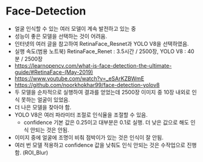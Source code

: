 # Face-Detection
- 얼굴 인식할 수 있는 여러 모델이 계속 발전하고 있는 중
- 성능이 좋은 모델을 선택하는 것이 어려움.
- 인터넷의 여러 글을 참고하여 RetinaFace_Resnet과 YOLO V8을 선택하였음.
- 실행 속도(범용 노트북) RetinaFace_Renet : 3.5시간 / 2500장, YOLO V8 : 40분 / 2500장 
- https://learnopencv.com/what-is-face-detection-the-ultimate-guide/#RetinaFace-(May-2019)
- https://www.youtube.com/watch?v=_eSArKZBWmE
- https://github.com/noorkhokhar99/face-detection-yolov8
- 두 모델을 순차적으로 실행하여 결과를 얻었는데 2500장 이미지 중 10장 내외로 인식 못하는 얼굴이 있었음.
- 더 나은 모델을 찾아야 함.
- YOLO V8은 여러 파라미터 조절로 인식율을 조절할 수 있음.
  - confidence 기본 값은 0.25이고 대부분은 0.1로 실행. 더 낮은 값으로 해도 인식 안되는 것은 안됨.
- 이미지 중에 얼굴에 조명이 비춰 점박이가 있는 것은 인식이 잘 안됨.
- 여러 번 모델 적용하고 confidence 값을 낮춰도 인식 안되는 것은 수작업으로 진행함. (ROI_Blur)

  
